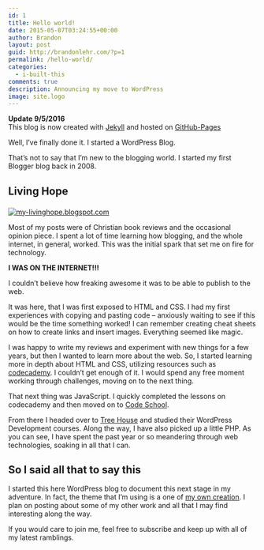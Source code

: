 ```yaml
---
id: 1
title: Hello world!
date: 2015-05-07T03:24:55+00:00
author: Brandon
layout: post
guid: http://brandonlehr.com/?p=1
permalink: /hello-world/
categories:
  - i-built-this
comments: true
description: Announcing my move to WordPress
image: site.logo
---
```

<div class="well well-lg">
  <strong>Update 9/5/2016 </strong><br>This blog is now created with <a href="https://jekyllrb.com/" >Jekyll</a> and hosted on <a href="https://pages.github.com/">GitHub-Pages</a>
</div>

Well, I&#8217;ve finally done it. I started a WordPress Blog.

That&#8217;s not to say that I&#8217;m new to the blogging world. I started my first Blogger blog back in 2008.

## Living Hope<figure id="attachment_46" style="width: 854px" class="wp-caption alignnone">

[<img class="img-rounded img-border" src="{{ site.baseurl }}/uploads/2015/05/screenshot-my-livinghope-e1431070572385.png?fit=640%2C556" alt="my-livinghope.blogspot.com" srcset="{{ site.baseurl }}/uploads/2015/05/screenshot-my-livinghope-e1431070572385.png?w=854 854w, {{ site.baseurl }}/uploads/2015/05/screenshot-my-livinghope-e1431070572385.png?resize=300%2C261 300w" sizes="(max-width: 640px) 100vw, 640px" data-recalc-dims="1" />](http://my-livinghope.blogspot.com)

Most of my posts were of Christian book reviews and the occasional opinion piece. I spent a lot of time learning how blogging, and the whole internet, in general, worked. This was the initial spark that set me on fire for technology.

**I WAS ON THE INTERNET!!!**

I couldn&#8217;t believe how freaking awesome it was to be able to publish to the web.

It was here, that I was first exposed to HTML and CSS. I had my first experiences with copying and pasting code &#8211; anxiously waiting to see if this would be the time something worked! I can remember creating cheat sheets on how to create links and insert images. Everything seemed like magic.

I was happy to write my reviews and experiment with new things for a few years, but then I wanted to learn more about the web. So, I started learning more in depth about HTML and CSS, utilizing resources such as [codecademy](http://www.codecademy.com/). I couldn&#8217;t get enough of it. I would spend any free moment working through challenges, moving on to the next thing.

That next thing was JavaScript. I quickly completed the lessons on codecademy and then moved on to [Code School](https://www.codeschool.com/).

From there I headed over to [Tree House](https://teamtreehouse.com/) and studied their WordPress Development courses. Along the way, I have also picked up a little PHP. As you can see, I have spent the past year or so meandering through web technologies, soaking in all that I can.

## So I said all that to say this

I started this here WordPress blog to document this next stage in my adventure. In fact, the theme that I&#8217;m using is a one of [my own creation](https://github.com/blehr/Pummel). I plan on posting about some of my other work and all that I may find interesting along the way.

If you would care to join me, feel free to subscribe and keep up with all of my latest ramblings.
